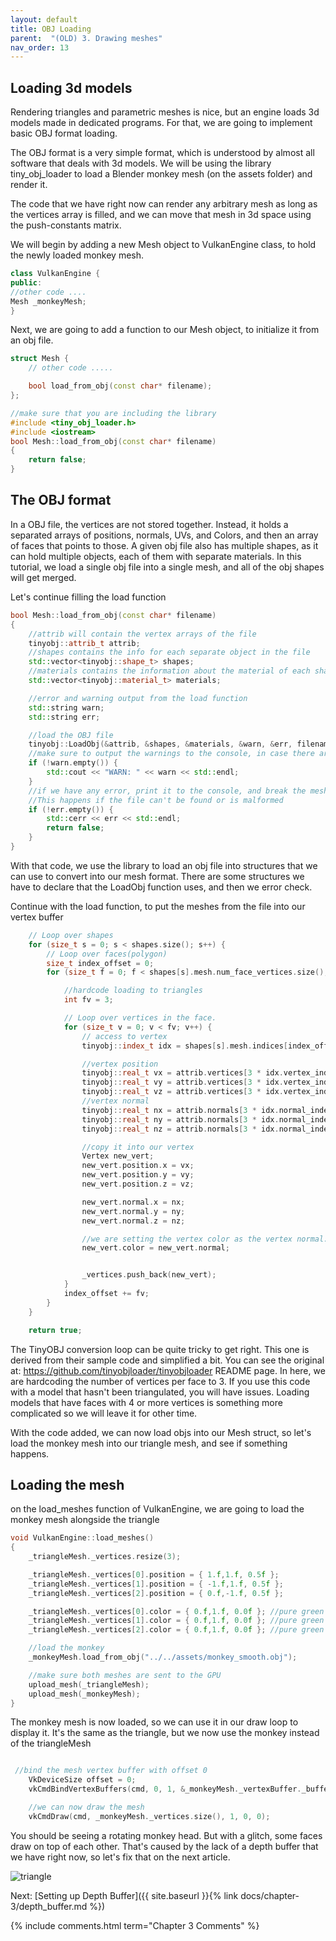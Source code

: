 ```yaml
---
layout: default
title: OBJ Loading
parent:  "(OLD) 3. Drawing meshes"
nav_order: 13
---
```



## Loading 3d models

Rendering triangles and parametric meshes is nice, but an engine loads 3d models made in dedicated programs. For that, we are going to implement basic OBJ format loading.

The OBJ format is a very simple format, which is understood by almost all software that deals with 3d models. We will be using the library tiny_obj_loader to load a Blender monkey mesh (on the assets folder) and render it.

The code that we have right now can render any arbitrary mesh as long as the vertices array is filled, and we can move that mesh in 3d space using the push-constants matrix.

We will begin by adding a new Mesh object to VulkanEngine class, to hold the newly loaded monkey mesh.

```cpp
class VulkanEngine {
public:
//other code ....
Mesh _monkeyMesh;
}
```

Next, we are going to add a function to our Mesh object, to initialize it from an obj file.

```cpp
struct Mesh {
	// other code .....

	bool load_from_obj(const char* filename);
};
```

```cpp
//make sure that you are including the library
#include <tiny_obj_loader.h>
#include <iostream>
bool Mesh::load_from_obj(const char* filename)
{
    return false;
}
```

## The OBJ format

In a OBJ file, the vertices are not stored together. Instead, it holds a separated arrays of positions, normals, UVs, and Colors, and then an array of faces that points to those. A given obj file also has multiple shapes, as it can hold multiple objects, each of them with separate materials.
In this tutorial, we load a single obj file into a single mesh, and all of the obj shapes will get merged.


Let's continue filling the load function
```cpp
bool Mesh::load_from_obj(const char* filename)
{
    //attrib will contain the vertex arrays of the file
	tinyobj::attrib_t attrib;
    //shapes contains the info for each separate object in the file
	std::vector<tinyobj::shape_t> shapes;
    //materials contains the information about the material of each shape, but we won't use it.
    std::vector<tinyobj::material_t> materials;

    //error and warning output from the load function
	std::string warn;
	std::string err;

    //load the OBJ file
	tinyobj::LoadObj(&attrib, &shapes, &materials, &warn, &err, filename, nullptr);
    //make sure to output the warnings to the console, in case there are issues with the file
	if (!warn.empty()) {
		std::cout << "WARN: " << warn << std::endl;
	}
    //if we have any error, print it to the console, and break the mesh loading.
    //This happens if the file can't be found or is malformed
	if (!err.empty()) {
		std::cerr << err << std::endl;
		return false;
	}
}
```

With that code, we use the library to load an obj file into structures that we can use to convert into our mesh format.
There are some structures we have to declare that the LoadObj function uses, and then we error check.

Continue with the load function, to put the meshes from the file into our vertex buffer

```cpp
    // Loop over shapes
	for (size_t s = 0; s < shapes.size(); s++) {
		// Loop over faces(polygon)
		size_t index_offset = 0;
		for (size_t f = 0; f < shapes[s].mesh.num_face_vertices.size(); f++) {

            //hardcode loading to triangles
			int fv = 3;

			// Loop over vertices in the face.
			for (size_t v = 0; v < fv; v++) {
				// access to vertex
				tinyobj::index_t idx = shapes[s].mesh.indices[index_offset + v];

                //vertex position
				tinyobj::real_t vx = attrib.vertices[3 * idx.vertex_index + 0];
				tinyobj::real_t vy = attrib.vertices[3 * idx.vertex_index + 1];
				tinyobj::real_t vz = attrib.vertices[3 * idx.vertex_index + 2];
                //vertex normal
            	tinyobj::real_t nx = attrib.normals[3 * idx.normal_index + 0];
				tinyobj::real_t ny = attrib.normals[3 * idx.normal_index + 1];
				tinyobj::real_t nz = attrib.normals[3 * idx.normal_index + 2];

                //copy it into our vertex
				Vertex new_vert;
				new_vert.position.x = vx;
				new_vert.position.y = vy;
				new_vert.position.z = vz;

				new_vert.normal.x = nx;
				new_vert.normal.y = ny;
                new_vert.normal.z = nz;

                //we are setting the vertex color as the vertex normal. This is just for display purposes
                new_vert.color = new_vert.normal;


				_vertices.push_back(new_vert);
			}
			index_offset += fv;
		}
	}

    return true;
```

The TinyOBJ conversion loop can be quite tricky to get right. This one is derived from their sample code and simplified a bit.
You can see the original at: https://github.com/tinyobjloader/tinyobjloader README page.
In here, we are hardcoding the number of vertices per face to 3. If you use this code with a model that hasn't been triangulated, you will have issues. Loading models that have faces with 4 or more vertices is something more complicated so we will leave it for other time.

With the code added, we can now load objs into our Mesh struct, so let's load the monkey mesh into our triangle mesh, and see if something happens.


## Loading the mesh

on the load_meshes function of VulkanEngine, we are going to load the monkey mesh alongside the triangle
```cpp
void VulkanEngine::load_meshes()
{
	_triangleMesh._vertices.resize(3);

	_triangleMesh._vertices[0].position = { 1.f,1.f, 0.5f };
	_triangleMesh._vertices[1].position = { -1.f,1.f, 0.5f };
	_triangleMesh._vertices[2].position = { 0.f,-1.f, 0.5f };

	_triangleMesh._vertices[0].color = { 0.f,1.f, 0.0f }; //pure green
	_triangleMesh._vertices[1].color = { 0.f,1.f, 0.0f }; //pure green
	_triangleMesh._vertices[2].color = { 0.f,1.f, 0.0f }; //pure green

    //load the monkey
	_monkeyMesh.load_from_obj("../../assets/monkey_smooth.obj");

    //make sure both meshes are sent to the GPU
    upload_mesh(_triangleMesh);
	upload_mesh(_monkeyMesh);
}
```

The monkey mesh is now loaded, so we can use it in our draw loop to display it.
It's the same as the triangle, but we now use the monkey instead of the triangleMesh
```cpp

 //bind the mesh vertex buffer with offset 0
	VkDeviceSize offset = 0;
    vkCmdBindVertexBuffers(cmd, 0, 1, &_monkeyMesh._vertexBuffer._buffer, &offset);

    //we can now draw the mesh
    vkCmdDraw(cmd, _monkeyMesh._vertices.size(), 1, 0, 0);

```

You should be seeing a rotating monkey head. But with a glitch, some faces draw on top of each other.
That's caused by the lack of a depth buffer that we have right now, so let's fix that on the next article.

![triangle]({{site.baseurl}}/diagrams/monkeyGlitch.png)

Next: [Setting up Depth Buffer]({{ site.baseurl }}{% link docs/chapter-3/depth_buffer.md %})

{% include comments.html term="Chapter 3 Comments" %}






